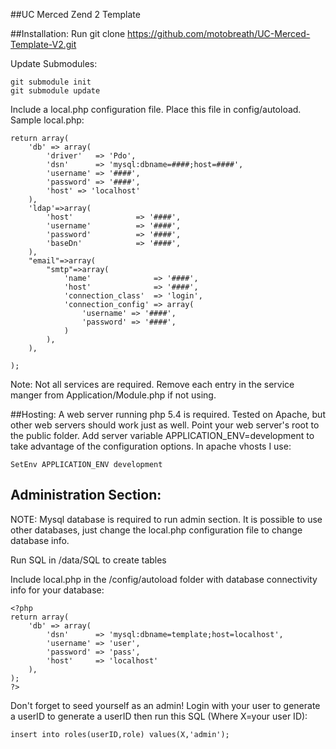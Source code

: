 ##UC Merced Zend 2 Template

##Installation:
Run git clone https://github.com/motobreath/UC-Merced-Template-V2.git <directory>

Update Submodules:

    git submodule init
    git submodule update

Include a local.php configuration file. Place this file in config/autoload. Sample local.php:

    return array(
        'db' => array(
            'driver'   => 'Pdo',
            'dsn'      => 'mysql:dbname=####;host=####',
            'username' => '####',
            'password' => '####',
            'host' => 'localhost'
        ),
        'ldap'=>array(
            'host'              => '####',
            'username'          => '####',
            'password'          => '####',
            'baseDn'            => '####',
        ),
        "email"=>array(
            "smtp"=>array(
                'name'              => '####',
                'host'              => '####',
                'connection_class'  => 'login',
                'connection_config' => array(
                    'username' => '####',
                    'password' => '####',
                )
            ),
        ),

    );

Note: Not all services are required. Remove each entry in the service manger from Application/Module.php
if not using.


##Hosting:
A web server running php 5.4 is required. Tested on Apache, but other web servers should work just as well.
Point your web server's root to the public folder. Add server variable APPLICATION_ENV=development to take advantage of the configuration options.
In apache vhosts I use:

    SetEnv APPLICATION_ENV development


## Administration Section:
NOTE: Mysql database is required to run admin section.
It is possible to use other databases, just change the local.php configuration file to
change database info.

Run SQL in /data/SQL to create tables

Include local.php in the /config/autoload folder with database connectivity info for your database:

    <?php
    return array(
        'db' => array(
            'dsn'      => 'mysql:dbname=template;host=localhost',
            'username' => 'user',
            'password' => 'pass',
            'host'     => 'localhost'
        ),
    );
    ?>



Don't forget to seed yourself as an admin! Login with your user to generate a userID to generate a userID then run this SQL (Where X=your user ID):

    insert into roles(userID,role) values(X,'admin');
